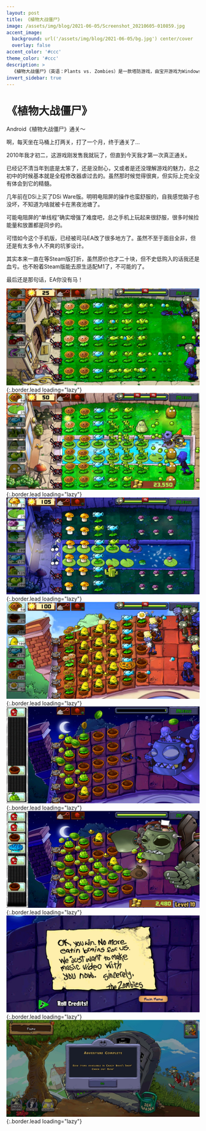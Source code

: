 ```yaml
---
layout: post
title: 《植物大战僵尸》
image: /assets/img/blog/2021-06-05/Screenshot_20210605-010859.jpg
accent_image: 
  background: url('/assets/img/blog/2021-06-05/bg.jpg') center/cover
  overlay: false
accent_color: '#ccc'
theme_color: '#ccc'
description: >
  《植物大战僵尸》（英语：Plants vs. Zombies）是一款塔防游戏，由宝开游戏为Windows、Mac OS X、xbox 360及iOS系统开发。<br>游戏于2009年5月5日发售。目前在PC上同时有普通版、年度版、Adobe Flash动画缩减版及人人网社区版等多个版本。其续作《植物大战僵尸2》在2013年8月15日登陆iOS系统。
invert_sidebar: true
---
```


# 《植物大战僵尸》

Android《植物大战僵尸》通关～

啊，每天坐在马桶上打两关，打了一个月，终于通关了…

2010年我才初二，这游戏刚发售我就玩了，但直到今天我才第一次真正通关。

已经记不清当年到底是太笨了，还是没耐心，又或者是还没理解游戏的魅力，总之初中的时候基本就是全程修改器虐过去的。虽然那时候觉得很爽，但实际上完全没有体会到它的精髓。

几年前在DSi上买了DSi Ware版。明明电阻屏的操作也蛮舒服的，自我感觉脑子也没坏，不知道为啥就被卡在黑夜池塘了。

可能电阻屏的“单线程”确实增强了难度吧，总之手机上玩起来很舒服，很多时候捡能量和放置都是同步的。

可惜如今这个手机版，已经被司马EA改了很多地方了。虽然不至于面目全非，但还是有太多令人不爽的坑爹设计。

其实本来一直在等Steam版打折，虽然原价也才二十块，但不史低购入的话我还是血亏。也不盼着Steam版能去原生适配M1了，不可能的了。

最后还是那句话，EA你没有马！


![](/assets/img/blog/2021-06-05/Screenshot_20210509-013651.jpg){:.border.lead loading="lazy"}
![](/assets/img/blog/2021-06-05/Screenshot_20210525-225735.jpg){:.border.lead loading="lazy"}
![](/assets/img/blog/2021-06-05/Screenshot_20210529-231241.jpg){:.border.lead loading="lazy"}
![](/assets/img/blog/2021-06-05/Screenshot_20210605-004237.jpg){:.border.lead loading="lazy"}
![](/assets/img/blog/2021-06-05/Screenshot_20210605-005814.jpg){:.border.lead loading="lazy"}
![](/assets/img/blog/2021-06-05/Screenshot_20210605-010509.jpg){:.border.lead loading="lazy"}
![](/assets/img/blog/2021-06-05/Screenshot_20210605-010532.jpg){:.border.lead loading="lazy"}
![](/assets/img/blog/2021-06-05/Screenshot_20210605-010551.jpg){:.border.lead loading="lazy"}